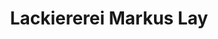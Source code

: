 ---
title: "Lackiererei Markus Lay"
url: /neuhaeusel/lackiererei-markus-lay/
shop: Autowerkstatt
---